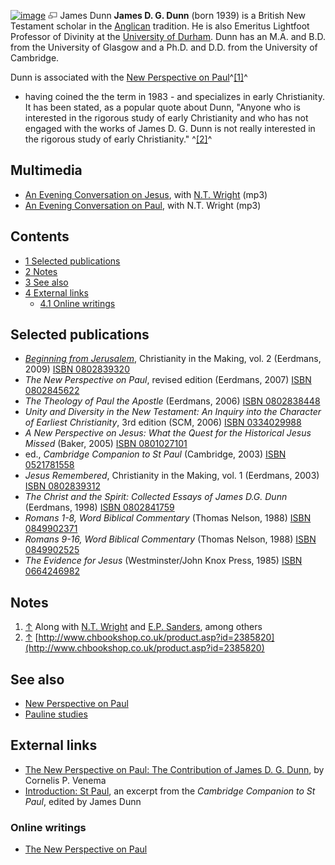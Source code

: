 [![image](images/thumb/0/08/Dunn.jpg/175px-Dunn.jpg)](http://www.theopedia.com/File:Dunn.jpg)
[![image](data:image/png;base64,iVBORw0KGgoAAAANSUhEUgAAAA8AAAALCAAAAACFLIiAAAAAAnRSTlMA/1uRIrUAAABPSURBVAjXY/j///+5vXDwjAHIr26ZAgXZe8H8a/+hoIcw/9nevdVL9+79DuPvzQYZFPUezu8BMZLXgkExnD8HAu6hqv//n+HZVjD4DuUDAKlChD3fj6aPAAAAAElFTkSuQmCC)](http://www.theopedia.com/File:Dunn.jpg "Enlarge")
James Dunn
**James D. G. Dunn** (born 1939) is a British New Testament scholar
in the [Anglican](Anglican "Anglican") tradition. He is also
Emeritus Lightfoot Professor of Divinity at the
[University of Durham](University_of_Durham "University of Durham").
Dunn has an M.A. and B.D. from the University of Glasgow and a
Ph.D. and D.D. from the University of Cambridge.

Dunn is associated with the
[New Perspective on Paul](New_Perspective_on_Paul "New Perspective on Paul")^[[1]](#note-0)^
- having coined the the term in 1983 - and specializes in early
Christianity. It has been stated, as a popular quote about Dunn,
"Anyone who is interested in the rigorous study of early
Christianity and who has not engaged with the works of James D. G.
Dunn is not really interested in the rigorous study of early
Christianity." ^[[2]](#note-1)^

## Multimedia

-   [An Evening Conversation on Jesus](http://www.dur.ac.uk/kevin.bywater/DunnWrightA.mp3),
    with [N.T. Wright](N.T._Wright "N.T. Wright") (mp3)
-   [An Evening Conversation on Paul](http://www.dur.ac.uk/kevin.bywater/DunnWrightB.mp3),
    with N.T. Wright (mp3)

## Contents

-   [1 Selected publications](#Selected_publications)
-   [2 Notes](#Notes)
-   [3 See also](#See_also)
-   [4 External links](#External_links)
    -   [4.1 Online writings](#Online_writings)


## Selected publications

-   *[Beginning from Jerusalem](http://books.google.com/books?id=A_NgbeCRrIwC&printsec=frontcover&client)*,
    Christianity in the Making, vol. 2 (Eerdmans, 2009)
    [ISBN 0802839320](http://www.theopedia.com/Special:BookSources/0802839320)
-   *The New Perspective on Paul*, revised edition (Eerdmans, 2007)
    [ISBN 0802845622](http://www.theopedia.com/Special:BookSources/0802845622)
-   *The Theology of Paul the Apostle* (Eerdmans, 2006)
    [ISBN 0802838448](http://www.theopedia.com/Special:BookSources/0802838448)
-   *Unity and Diversity in the New Testament: An Inquiry into the Character of Earliest Christianity*,
    3rd edition (SCM, 2006)
    [ISBN 0334029988](http://www.theopedia.com/Special:BookSources/0334029988)
-   *A New Perspective on Jesus: What the Quest for the Historical Jesus Missed*
    (Baker, 2005)
    [ISBN 0801027101](http://www.theopedia.com/Special:BookSources/0801027101)
-   ed., *Cambridge Companion to St Paul* (Cambridge, 2003)
    [ISBN 0521781558](http://www.theopedia.com/Special:BookSources/0521781558)
-   *Jesus Remembered*, Christianity in the Making, vol. 1
    (Eerdmans, 2003)
    [ISBN 0802839312](http://www.theopedia.com/Special:BookSources/0802839312)
-   *The Christ and the Spirit: Collected Essays of James D.G. Dunn*
    (Eerdmans, 1998)
    [ISBN 0802841759](http://www.theopedia.com/Special:BookSources/0802841759)
-   *Romans 1-8, Word Biblical Commentary* (Thomas Nelson, 1988)
    [ISBN 0849902371](http://www.theopedia.com/Special:BookSources/0849902371)
-   *Romans 9-16, Word Biblical Commentary* (Thomas Nelson, 1988)
    [ISBN 0849902525](http://www.theopedia.com/Special:BookSources/0849902525)
-   *The Evidence for Jesus* (Westminster/John Knox Press, 1985)
    [ISBN 0664246982](http://www.theopedia.com/Special:BookSources/0664246982)

## Notes

1.  [↑](#ref-0) Along with [N.T. Wright](N.T._Wright "N.T. Wright")
    and [E.P. Sanders](E.P._Sanders "E.P. Sanders"), among others
2.  [↑](#ref-1)
    [http://www.chbookshop.co.uk/product.asp?id=2385820](http://www.chbookshop.co.uk/product.asp?id=2385820)

## See also

-   [New Perspective on Paul](New_Perspective_on_Paul "New Perspective on Paul")
-   [Pauline studies](Pauline_studies "Pauline studies")

## External links

-   [The New Perspective on Paul: The Contribution of James D. G. Dunn](http://www.wrfnet.org/articles/printarticle.asp?ID=652),
    by Cornelis P. Venema
-   [Introduction: St Paul](http://assets.cambridge.org/052178/1558/excerpt/0521781558_excerpt.pdf),
    an excerpt from the *Cambridge Companion to St Paul*, edited by
    James Dunn

### Online writings

-   [The New Perspective on Paul](http://www.thepaulpage.com/New.html)



